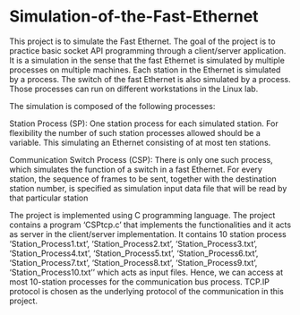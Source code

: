 # Simulation-of-the-Fast-Ethernet
This project is to simulate the Fast Ethernet. The goal of the project is to practice basic socket API programming through a client/server application. It is a simulation in the sense that the fast Ethernet is simulated by multiple processes on multiple machines. Each station in the Ethernet is simulated by a process. The switch of the fast Ethernet is also simulated by a process. Those processes can run on different workstations in the Linux lab.

The simulation is composed of the following processes:

Station Process (SP):
One station process for each simulated station. For flexibility the
number of such station processes allowed should be a variable. This simulating an Ethernet consisting of at most ten stations.

Communication Switch Process (CSP):
There is only one such process, which simulates
the function of a switch in a fast Ethernet.
For every station, the sequence of frames to be sent, together with the destination station
number, is specified as simulation input data file that will be read by that particular station

The project is implemented using C programming language. 
The project contains a program ‘CSPtcp.c’ that implements the functionalities and it acts as server in the client/server implementation. 
It contains 10 station process ‘Station_Process1.txt’, ‘Station_Process2.txt’, ‘Station_Process3.txt’, ‘Station_Process4.txt’, ‘Station_Process5.txt’, 
‘Station_Process6.txt’, ‘Station_Process7.txt’, ‘Station_Process8.txt’, ‘Station_Process9.txt’, ‘Station_Process10.txt’’ which acts as input files. Hence, we can access at most 10-station processes for the communication bus process. TCP.IP protocol is chosen as the underlying protocol of the communication in this project.
